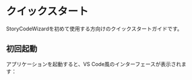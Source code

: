 # クイックスタート

StoryCodeWizardを初めて使用する方向けのクイックスタートガイドです。

## 初回起動

アプリケーションを起動すると、VS Code風のインターフェースが表示されます：
